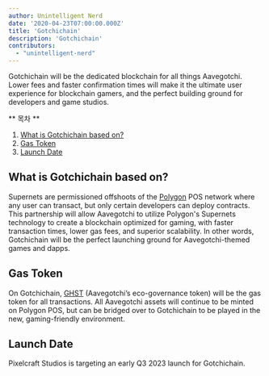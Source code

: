 ```yaml
---
author: Unintelligent Nerd
date: '2020-04-23T07:00:00.000Z'
title: 'Gotchichain'
description: 'Gotchichain'
contributors:
  - "unintelligent-nerd"
---
```


Gotchichain will be the dedicated blockchain for all things Aavegotchi. Lower fees and faster confirmation times will make it the ultimate user experience for blockchain gamers, and the perfect building ground for developers and game studios.

<div class="contentsBox">

** 목차 **

<ol>
<li><a href=#what-is-gotchichain-based-on->What is Gotchichain based on?</a></li>
<li><a href=#gas-token>Gas Token</a></li>
<li><a href=#launch-date>Launch Date</a></li>
</ol>

</div>

## What is Gotchichain based on?

Supernets are permissioned offshoots of the [Polygon](/polygon) POS network where any user can transact, but only certain developers can deploy contracts. This partnership will allow Aavegotchi to utilize Polygon's Supernets technology to create a blockchain optimized for gaming, with faster transaction times, lower gas fees, and superior scalability. In other words, Gotchichain will be the perfect launching ground for Aavegotchi-themed games and dapps.

## Gas Token

On Gotchichain, [GHST](/ghst) (Aavegotchi’s eco-governance token) will be the gas token for all transactions. All Aavegotchi assets will continue to be minted on Polygon POS, but can be bridged over to Gotchichain to be played in the new, gaming-friendly environment.

## Launch Date

Pixelcraft Studios is targeting an early Q3 2023 launch for Gotchichain.